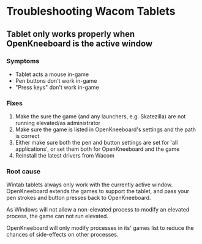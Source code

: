 # Troubleshooting Wacom Tablets


## Tablet only works properly when OpenKneeboard is the active window

### Symptoms

- Tablet acts a mouse in-game
- Pen buttons don't work in-game
- "Press keys" don't work in-game

### Fixes

1. Make the sure the game (and any launchers, e.g. Skatezilla) are not running elevated/as administrator
2. Make sure the game is listed in OpenKneeboard's settings and the path is correct
3. Either make sure both the pen and button settings are set for 'all applications', or set them both for OpenKneeboard and the game
4. Reinstall the latest drivers from Wacom

### Root cause

Wintab tablets always only work with the currently active window. OpenKneeboard extends the games to support the tablet, and pass your pen strokes and button presses back to OpenKneeboard.

As Windows will not allow a non-elevated process to modify an elevated process, the game can not run elevated.

OpenKneeboard will only modify processes in its' games list to reduce the chances of side-effects on other processes.
